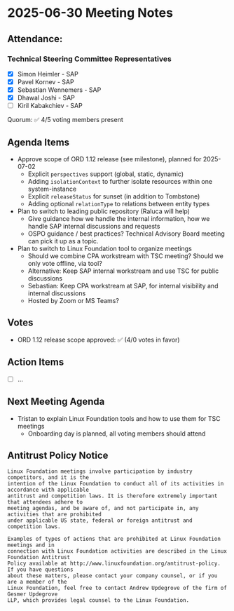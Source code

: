 # 2025-06-30 Meeting Notes

## Attendance:

### Technical Steering Committee Representatives

- [x] Simon Heimler - SAP
- [x] Pavel Kornev - SAP
- [x] Sebastian Wennemers - SAP
- [x] Dhawal Joshi - SAP
- [ ] Kiril Kabakchiev - SAP

Quorum: ✅ 4/5 voting members present

## Agenda Items

- Approve scope of ORD 1.12 release (see milestone), planned for 2025-07-02 
  - Explicit `perspectives` support (global, static, dynamic)
  - Adding `isolationContext` to further isolate resources within one system-instance
  - Explicit `releaseStatus` for sunset (in addition to Tombstone)
  - Adding optional `relationType` to relations between entity types
- Plan to switch to leading public repository (Raluca will help)
  - Give guidance how we handle the internal information, how we handle SAP internal discussions and requests
  - OSPO guidance / best practices? Technical Advisory Board meeting can pick it up as a topic.
- Plan to switch to Linux Foundation tool to organize meetings
  - Should we combine CPA workstream with TSC meeting? Should we only vote offline, via tool?
  - Alternative: Keep SAP internal workstream and use TSC for public discussions
  - Sebastian: Keep CPA workstream at SAP, for internal visibility and internal discussions
  - Hosted by Zoom or MS Teams?

## Votes

- ORD 1.12 release scope approved: ✅ (4/0 votes in favor)

## Action Items

- [ ] ...

## Next Meeting Agenda

- Tristan to explain Linux Foundation tools and how to use them for TSC meetings
  - Onboarding day is planned, all voting members should attend

## Antitrust Policy Notice

	Linux Foundation meetings involve participation by industry competitors, and it is the 
	intention of the Linux Foundation to conduct all of its activities in accordance with applicable 
	antitrust and competition laws. It is therefore extremely important that attendees adhere to 
	meeting agendas, and be aware of, and not participate in, any activities that are prohibited 
	under applicable US state, federal or foreign antitrust and competition laws.

	Examples of types of actions that are prohibited at Linux Foundation meetings and in 
	connection with Linux Foundation activities are described in the Linux Foundation Antitrust 
	Policy available at http://www.linuxfoundation.org/antitrust-policy. If you have questions 
	about these matters, please contact your company counsel, or if you are a member of the 
	Linux Foundation, feel free to contact Andrew Updegrove of the firm of Gesmer Updegrove 
	LLP, which provides legal counsel to the Linux Foundation.
